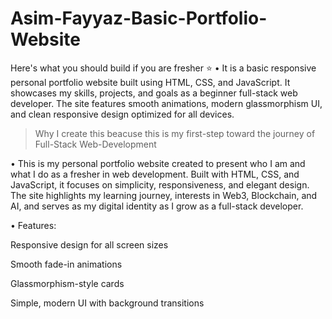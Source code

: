 # Asim-Fayyaz-Basic-Portfolio-Website
Here's what you should build if you are fresher ⭐
• It is a basic responsive personal portfolio website built using HTML, CSS, and JavaScript.
It showcases my skills, projects, and goals as a beginner full-stack web developer.
The site features smooth animations, modern glassmorphism UI, and clean responsive design optimized for all devices.

>Why I create this beacuse this is my first-step toward the journey of Full-Stack Web-Development 

• This is my personal portfolio website created to present who I am and what I do as a fresher in web development.
Built with HTML, CSS, and JavaScript, it focuses on simplicity, responsiveness, and elegant design.
The site highlights my learning journey, interests in Web3, Blockchain, and AI, and serves as my digital identity as I grow as a full-stack developer.

• Features:

Responsive design for all screen sizes

Smooth fade-in animations

Glassmorphism-style cards

Simple, modern UI with background transitions

